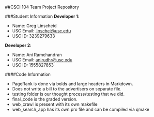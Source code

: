 ##CSCI 104 Team Project Repository

###Student Information
**Developer 1**:
  + Name: Greg Linscheid
  + USC Email: linschei@usc.edu
  + USC ID: 3239279633

**Developer 2**:
  + Name: Ani Ramchandran
  + USC Email: anirudhr@usc.edu
  + USC ID: 1555827853

  ####Code Information
  + PageRank is done via bolds and large headers in Markdown.
  + Does not write a bill to the advertisers on separate file.
  + testing folder is our thought process/testing that we did.
  + final_code is the graded version.
  + web_crawl is present with its own makefile
  + web_search_app has its own pro file and can be compiled via qmake
